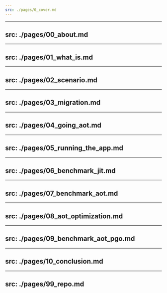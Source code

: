 ```yaml
---
src: ./pages/0_cover.md
---
```


---
src: ./pages/00_about.md
---

---
src: ./pages/01_what_is.md
---

---
src: ./pages/02_scenario.md
---

---
src: ./pages/03_migration.md
---

---
src: ./pages/04_going_aot.md
---

---
src: ./pages/05_running_the_app.md
---

---
src: ./pages/06_benchmark_jit.md
---

---
src: ./pages/07_benchmark_aot.md
---

---
src: ./pages/08_aot_optimization.md
---

---
src: ./pages/09_benchmark_aot_pgo.md
---

---
src: ./pages/10_conclusion.md
---

---
src: ./pages/99_repo.md
---


